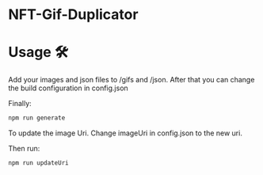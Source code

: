 # NFT-Gif-Duplicator

# Usage 🛠️

Add your images and json files to /gifs and /json.
After that you can change the build configuration in config.json

Finally:
```sh
npm run generate
```

To update the image Uri. Change imageUri in config.json to the new uri.

Then run: 
```sh
npm run updateUri
```
